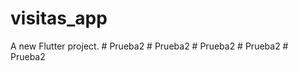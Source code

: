 # visitas_app

A new Flutter project.
#   P r u e b a 2  
 #   P r u e b a 2  
 #   P r u e b a 2  
 #   P r u e b a 2  
 #   P r u e b a 2  
 